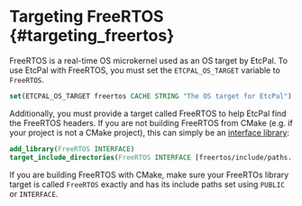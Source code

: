 # Targeting FreeRTOS                                                          {#targeting_freertos}

FreeRTOS is a real-time OS microkernel used as an OS target by EtcPal. To use EtcPal with FreeRTOS,
you must set the `ETCPAL_OS_TARGET` variable to `FreeRTOS`.

```cmake
set(ETCPAL_OS_TARGET freertos CACHE STRING "The OS target for EtcPal")
```

Additionally, you must provide a target called FreeRTOS to help EtcPal find the FreeRTOS headers.
If you are not building FreeRTOS from CMake (e.g. if your project is not a CMake project), this can
simply be an [interface library](https://cmake.org/cmake/help/latest/command/add_library.html#interface-libraries):

```cmake
add_library(FreeRTOS INTERFACE)
target_include_directories(FreeRTOS INTERFACE [freertos/include/paths...])
```

If you are building FreeRTOS with CMake, make sure your FreeRTOs library target is called
`FreeRTOS` exactly and has its include paths set using `PUBLIC` or `INTERFACE`.
